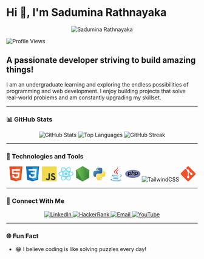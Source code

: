 # Hi 👋, I'm Sadumina Rathnayaka 

<p align="center">
  <img src="https://camo.githubusercontent.com/2a50a7d7ae5024f74fad6ea1cab81c197e975e028147bb9a3d3441296f05af88/68747470733a2f2f70726576696577732e31323372662e636f6d2f696d616765732f6b617270656e6b6f696c69612f6b617270656e6b6f696c6961313830362f6b617270656e6b6f696c69613138303630303031312f3130323938383830362d766563746f722d6c696e652d7765622d636f6e636570742d666f722d70726f6772616d6d696e672d6c696e6561722d7765622d62616e6e65722d666f722d636f64696e672d2e6a7067" alt="Sadumina Rathnayaka" width="300" height="300"/>
</p>

![Profile Views](https://komarev.com/ghpvc/?username=your-github-username&label=Profile%20views&color=0e75b6&style=flat)

## A passionate developer striving to build amazing things!

I am an undergraduate learning and exploring the endless possibilities of programming and web development. I enjoy building projects that solve real-world problems and am constantly upgrading my skillset.

---

### 📊 GitHub Stats

<p align="center">
  <img src="https://github-readme-stats.vercel.app/api?username=your-github-username&show_icons=true&theme=radical" alt="GitHub Stats" />
  <img src="https://github-readme-stats.vercel.app/api/top-langs/?username=your-github-username&layout=compact&theme=radical" alt="Top Languages" />
  <img src="https://github-readme-streak-stats.herokuapp.com/?user=your-github-username&theme=radical" alt="GitHub Streak" />
</p>

---

### 🔧 Technologies and Tools

<p align="center">
  <img src="https://raw.githubusercontent.com/devicons/devicon/master/icons/html5/html5-original.svg" alt="HTML5" width="40" height="40"/>
  <img src="https://raw.githubusercontent.com/devicons/devicon/master/icons/css3/css3-original.svg" alt="CSS3" width="40" height="40"/>
  <img src="https://raw.githubusercontent.com/devicons/devicon/master/icons/javascript/javascript-original.svg" alt="JavaScript" width="40" height="40"/>
  <img src="https://raw.githubusercontent.com/devicons/devicon/master/icons/react/react-original.svg" alt="React" width="40" height="40"/>
  <img src="https://raw.githubusercontent.com/devicons/devicon/master/icons/nodejs/nodejs-original.svg" alt="Node.js" width="40" height="40"/>
  <img src="https://raw.githubusercontent.com/devicons/devicon/master/icons/python/python-original.svg" alt="Python" width="40" height="40"/>
  <img src="https://raw.githubusercontent.com/devicons/devicon/master/icons/java/java-original.svg" alt="Java" width="40" height="40"/>
  <img src="https://raw.githubusercontent.com/devicons/devicon/master/icons/php/php-original.svg" alt="PHP" width="40" height="40"/>
  <img src="https://www.vectorlogo.zone/logos/tailwindcss/tailwindcss-icon.svg" alt="TailwindCSS" width="40" height="40"/>
  <img src="https://raw.githubusercontent.com/devicons/devicon/master/icons/git/git-original.svg" alt="Git" width="40" height="40"/>
</p>

---

### 🔗 Connect With Me

<p align="center">
  <a href="https://linkedin.com/in/your-profile" target="_blank">
    <img src="https://img.shields.io/badge/LinkedIn-%230077B5.svg?style=for-the-badge&logo=linkedin&logoColor=white" alt="LinkedIn"/>
  </a>
  <a href="https://www.hackerrank.com/your-profile" target="_blank">
    <img src="https://img.shields.io/badge/HackerRank-%2315B858.svg?style=for-the-badge&logo=hackerrank&logoColor=white" alt="HackerRank"/>
  </a>
  <a href="mailto:your-email@example.com">
    <img src="https://img.shields.io/badge/Email-%23D14836.svg?style=for-the-badge&logo=gmail&logoColor=white" alt="Email"/>
  </a>
  <a href="https://www.youtube.com/@your-channel" target="_blank">
    <img src="https://img.shields.io/badge/YouTube-%23FF0000.svg?style=for-the-badge&logo=youtube&logoColor=white" alt="YouTube"/>
  </a>
</p>

---

### 🌐 Fun Fact

- 😂 I believe coding is like solving puzzles every day!
